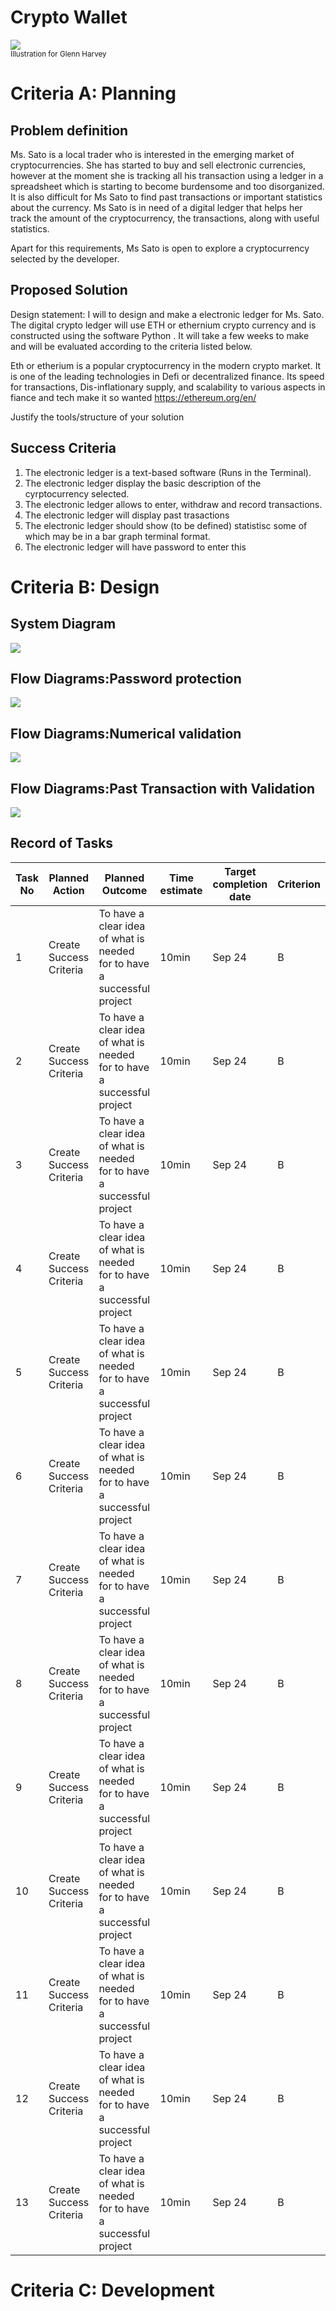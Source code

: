 # Crypto Wallet

![](22ROOSE-master768.gif)  
<sub>Illustration for Glenn Harvey</sub>

# Criteria A: Planning

## Problem definition

Ms. Sato is a local trader who is interested in the emerging market of cryptocurrencies. She has started to buy and sell electronic currencies, however at the moment she is tracking all his transaction using a ledger in a spreadsheet which is starting to become burdensome and too disorganized. It is also difficult for Ms Sato to find past transactions or important statistics about the currency. Ms Sato is in need of a digital ledger that helps her track the amount of the cryptocurrency, the transactions, along with useful statistics. 

Apart for this requirements, Ms Sato is open to explore a cryptocurrency selected by the developer.

## Proposed Solution

Design statement:
I will to design and make a electronic ledger for Ms. Sato. The digital crypto ledger will use ETH or ethernium crypto currency and is constructed using the software Python . It will take a few weeks to make and will be evaluated according to the criteria listed below.

Eth or etherium is a popular cryptocurrency in the modern crypto market. It is one of the leading technologies in Defi or decentralized finance. 
Its speed for transactions, Dis-inflationary supply, and scalability to various aspects in fiance and tech make it so wanted
https://ethereum.org/en/


Justify the tools/structure of your solution

## Success Criteria
1. The electronic ledger is a text-based software (Runs in the Terminal).
2. The electronic ledger display the basic description of the cyrptocurrency selected.
3. The electronic ledger allows to enter, withdraw and record transactions.
4. The electronic ledger will display past trasactions
5. The electronic ledger should show (to be defined) statistisc some of which may be in a bar graph terminal format.
6. The electronic ledger will have password to enter this 

# Criteria B: Design

## System Diagram 
![](https://github.com/ZavenGaloyan/unit-1/blob/main/Untitled%20Diagram.jpg)
## Flow Diagrams:Password protection
![](https://github.com/ZavenGaloyan/unit-1/blob/main/PasswordFlowchart.jpg)
## Flow Diagrams:Numerical validation 
![](https://github.com/ZavenGaloyan/unit-1/blob/main/Transaction.jpg)
## Flow Diagrams:Past Transaction with Validation
![](https://github.com/ZavenGaloyan/unit-1/blob/main/Displaying_past_transactions.jpg)
## Record of Tasks
| Task No | Planned Action                                                | Planned Outcome                                                                                                 | Time estimate | Target completion date | Criterion |
|---------|---------------------------------------------------------------|-----------------------------------------------------------------------------------------------------------------|---------------|------------------------|-----------|
| 1       | Create Success Criteria                                         | To have a clear idea of what is needed for to have a successful project                        | 10min         | Sep 24                 | B         |
| 2       | Create Success Criteria                                         | To have a clear idea of what is needed for to have a successful project                        | 10min         | Sep 24                 | B         |
| 3       | Create Success Criteria                                         | To have a clear idea of what is needed for to have a successful project                        | 10min         | Sep 24                 | B         |
| 4       | Create Success Criteria                                         | To have a clear idea of what is needed for to have a successful project                        | 10min         | Sep 24                 | B         |
| 5       | Create Success Criteria                                         | To have a clear idea of what is needed for to have a successful project                        | 10min         | Sep 24                 | B         |
| 6       | Create Success Criteria                                         | To have a clear idea of what is needed for to have a successful project                        | 10min         | Sep 24                 | B         |
| 7       | Create Success Criteria                                         | To have a clear idea of what is needed for to have a successful project                        | 10min         | Sep 24                 | B         |
| 8       | Create Success Criteria                                         | To have a clear idea of what is needed for to have a successful project                        | 10min         | Sep 24                 | B         |
| 9       | Create Success Criteria                                         | To have a clear idea of what is needed for to have a successful project                        | 10min         | Sep 24                 | B         |
| 10       | Create Success Criteria                                         | To have a clear idea of what is needed for to have a successful project                        | 10min         | Sep 24                 | B         |
| 11       | Create Success Criteria                                         | To have a clear idea of what is needed for to have a successful project                        | 10min         | Sep 24                 | B         |
| 12       | Create Success Criteria                                         | To have a clear idea of what is needed for to have a successful project                        | 10min         | Sep 24                 | B         |
| 13       | Create Success Criteria                                         | To have a clear idea of what is needed for to have a successful project                        | 10min         | Sep 24                 | B         |
# Criteria C: Development

